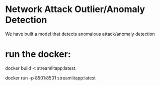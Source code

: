# Network Attack Outlier/Anomaly Detection

We have built a model that detects anomalous attack/anomaly detection

# run the docker:

docker build -t streamlitapp:latest.

docker run -p 8501:8501 streamlitapp:latest
